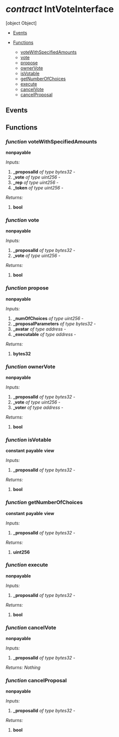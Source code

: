 # *contract* IntVoteInterface
[object Object]

- [Events](#events)

- [Functions](#functions)
    - [voteWithSpecifiedAmounts](#function-voteWithSpecifiedAmounts)
    - [vote](#function-vote)
    - [propose](#function-propose)
    - [ownerVote](#function-ownerVote)
    - [isVotable](#function-isVotable)
    - [getNumberOfChoices](#function-getNumberOfChoices)
    - [execute](#function-execute)
    - [cancelVote](#function-cancelVote)
    - [cancelProposal](#function-cancelProposal)

## Events

## Functions
### *function* voteWithSpecifiedAmounts

**nonpayable**




*Inputs:*
1. **_proposalId** *of type bytes32* - 
2. **_vote** *of type uint256* - 
3. **_rep** *of type uint256* - 
4. **_token** *of type uint256* - 

*Returns:*
1. **bool**

### *function* vote

**nonpayable**




*Inputs:*
1. **_proposalId** *of type bytes32* - 
2. **_vote** *of type uint256* - 

*Returns:*
1. **bool**

### *function* propose

**nonpayable**




*Inputs:*
1. **_numOfChoices** *of type uint256* - 
2. **_proposalParameters** *of type bytes32* - 
3. **_avatar** *of type address* - 
4. **_executable** *of type address* - 

*Returns:*
1. **bytes32**

### *function* ownerVote

**nonpayable**




*Inputs:*
1. **_proposalId** *of type bytes32* - 
2. **_vote** *of type uint256* - 
3. **_voter** *of type address* - 

*Returns:*
1. **bool**

### *function* isVotable

**constant**
**payable**
**view**




*Inputs:*
1. **_proposalId** *of type bytes32* - 

*Returns:*
1. **bool**

### *function* getNumberOfChoices

**constant**
**payable**
**view**




*Inputs:*
1. **_proposalId** *of type bytes32* - 

*Returns:*
1. **uint256**

### *function* execute

**nonpayable**




*Inputs:*
1. **_proposalId** *of type bytes32* - 

*Returns:*
1. **bool**

### *function* cancelVote

**nonpayable**




*Inputs:*
1. **_proposalId** *of type bytes32* - 

*Returns:*
*Nothing*

### *function* cancelProposal

**nonpayable**




*Inputs:*
1. **_proposalId** *of type bytes32* - 

*Returns:*
1. **bool**

